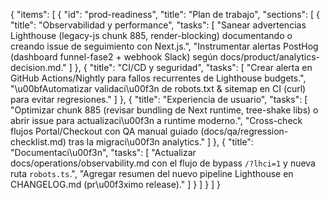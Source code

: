 {
"items": [
{
"id": "prod-readiness",
"title": "Plan de trabajo",
"sections": [
{
"title": "Observabilidad y performance",
"tasks": [
"Sanear advertencias Lighthouse (legacy-js chunk 885, render-blocking) documentando o creando issue de seguimiento con Next.js.",
"Instrumentar alertas PostHog (dashboard funnel-fase2 + webhook Slack) según docs/product/analytics-decision.md."
]
},
{
"title": "CI/CD y seguridad",
"tasks": [
"Crear alerta en GitHub Actions/Nightly para fallos recurrentes de Lighthouse budgets.",
"\u00bfAutomatizar validaci\u00f3n de robots.txt & sitemap en CI (curl) para evitar regresiones."
]
},
{
"title": "Experiencia de usuario",
"tasks": [
"Optimizar chunk 885 (revisar bundling de Next runtime, tree-shake libs) o abrir issue para actualizaci\u00f3n a runtime moderno.",
"Cross-check flujos Portal/Checkout con QA manual guiado (docs/qa/regression-checklist.md) tras la migraci\u00f3n analytics."
]
},
{
"title": "Documentaci\u00f3n",
"tasks": [
"Actualizar docs/operations/observability.md con el flujo de bypass `/?lhci=1` y nueva ruta `robots.ts`.",
"Agregar resumen del nuevo pipeline Lighthouse en CHANGELOG.md (pr\u00f3ximo release)."
]
}
]
}
]
}
